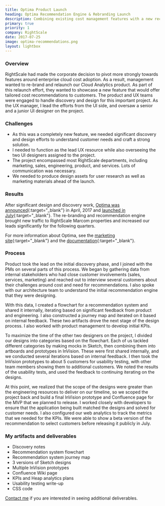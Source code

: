 ```yaml
---
title: Optima Product Launch
heading: Optima Recommendation Engine & Rebranding Launch
description: Combining existing cost management features with a new recommendation engine
primary: true
priority: 1
company: RightScale
date: 2017-07-25
image: optima-recommendations.png
layout: lightbox
---
```

### Overview
RightScale had made the corporate decision to pivot more strongly towards features around enterprise cloud cost adoption. As a result, management wanted to re-brand and relaunch our Cloud Analytics product. As part of this relaunch effort, they wanted to showcase a new feature that would offer tailored cost recommendations to customers. The product and UX teams were engaged to handle discovery and design for this important project. As the UX manager, I lead the efforts from the UI side, and oversaw a senior and a junior UI designer on the project.

### Challenges
* As this was a completely new feature, we needed significant discovery and design efforts to understand customer needs and craft a strong solution.
* I needed to function as the lead UX resource while also overseeing the two UI designers assigned to the project.
* The project encompassed most RightScale departments, including marketing, sales, engineering, product, and services. Lots of communication was necessary.
* We needed to produce design assets for user research as well as marketing materials ahead of the launch.

### Results
After significant design and discovery work, [Optima was announced](https://www.rightscale.com/press-releases/announcing-rightscale-optima-new-product-for-collaborative-cloud-cost-management-optimization){:target="_blank"} in April, 2017 and [launched in July](https://www.rightscale.com/press-releases/rightscale-announces-general-availability-of-optima){:target="_blank"}. The re-branding and recommendation engine brought new traffic to RightScale Marcom properties and increased our leads significantly for the following quarters.

For more information about Optima, see the [marketing site](https://www.rightscale.com/products-and-services/products/rightscale-optima){:target="_blank"} and the [documentation](https://docs.rightscale.com/optima/){:target="_blank"}.

### Process
Product took the lead on the initial discovery phase, and I joined with the PMs on several parts of this process. We began by gathering data from internal stakeholders who had close customer involvements (sales, services, marketing) and reached out to interview several customers about their challenges around cost and need for recommendations. I also spoke with our architecture team to understand the initial recommendation engine that they were designing.

With this data, I created a flowchart for a recommendation system and shared it internally, iterating based on significant feedback from product and engineering. I also constructed a journey map and iterated on it based on internal feedback. These two artifacts drove the next stage of the design process. I also worked with product management to develop initial KPIs.

To maximize the time of the other two designers on the project, I divided our designs into categories based on the flowchart. Each of us tackled different categories by making mocks in Sketch, then combining them into artboards and prototypes in InVision. These were first shared internally, and we conducted several iterations based on internal feedback. I then took the InVision prototypes to about 5 customers for usability testing, with other team members showing them to additional customers. We noted the results of the usability tests, and used the feedback to continuing iterating on the designs.

At this point, we realized that the scope of the designs were greater than the engineering resources to deliver on our timeline, so we scoped the project back and build a final InVision prototype and Confluence page for the MVP that we planned to release. I worked closely with developers to ensure that the application being built matched the designs and solved for customer needs. I also configured our web analytics to track the metrics that we needed for the KPIs. We were able to show a beta version of the recommendation to select customers before releasing it publicly in July.

### My artifacts and deliverables
* Discovery notes
* Recommendation system flowchart
* Recommendation system journey map
* 3 versions of Sketch designs
* Multiple InVision prototypes
* Confluence Wiki page
* KPIs and Heap analytics plans
* Usability testing write-up
* CSS code

<a href="/contact-me">Contact me</a> if you are interested in seeing additional deliverables.